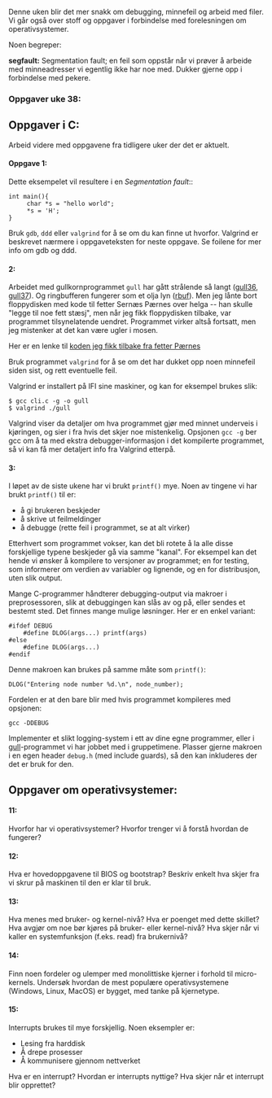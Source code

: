 

Denne uken blir det mer snakk om debugging, minnefeil og arbeid med filer. Vi går også over stoff og oppgaver i forbindelse med forelesningen om operativsystemer.

Noen begreper:

**segfault:** Segmentation fault; en feil som oppstår når vi prøver å arbeide med minneadresser vi egentlig ikke har noe med. Dukker gjerne opp i forbindelse med pekere.


### Oppgaver uke 38:

## Oppgaver i C:

Arbeid videre med oppgavene fra tidligere uker der det er aktuelt.

#### Oppgave 1:

Dette eksempelet vil resultere i en *Segmentation fault*::

    int main(){
         char *s = "hello world";
         *s = 'H';
    }

Bruk `gdb`, `ddd` eller `valgrind` for å se om du kan finne ut hvorfor. Valgrind er beskrevet nærmere i oppgaveteksten for neste oppgave. Se foilene for mer info om gdb og ddd.



#### 2:

Arbeidet med gullkornprogrammet `gull` har gått strålende så langt ([gull36](.), [gull37](.)). Og ringbufferen fungerer som et olja lyn ([rbuf](.)). Men jeg lånte bort floppydisken med kode til fetter Sernæs Pærnes over helga -- han skulle "legge til noe fett stæsj", men når jeg fikk floppydisken tilbake, var programmet tilsynelatende uendret. Programmet virker altså fortsatt, men jeg mistenker at det kan være ugler i mosen.

Her er en lenke til [koden jeg fikk tilbake fra fetter Pærnes](.)

Bruk programmet `valgrind` for å se om det har dukket opp noen minnefeil siden sist, og rett eventuelle feil.

Valgrind er installert på IFI sine maskiner, og kan for eksempel brukes slik:

    $ gcc cli.c -g -o gull
    $ valgrind ./gull

Valgrind viser da detaljer om hva programmet gjør med minnet underveis i kjøringen, og sier i fra hvis det skjer noe mistenkelig. Opsjonen `gcc -g` ber gcc om å ta med ekstra debugger-informasjon i det kompilerte programmet, så vi kan få mer detaljert info fra Valgrind etterpå.

#### 3:

I løpet av de siste ukene har vi brukt `printf()` mye. Noen av tingene vi har brukt `printf()` til er:

- å gi brukeren beskjeder
- å skrive ut feilmeldinger
- å debugge (rette feil i programmet, se at alt virker)

Etterhvert som programmet vokser, kan det bli rotete å la alle disse forskjellige typene beskjeder gå via samme "kanal". For eksempel kan det hende vi ønsker å kompilere to versjoner av programmet; en for testing, som informerer om verdien av variabler og lignende, og en for distribusjon, uten slik output.

Mange C-programmer håndterer debugging-output via makroer i preprosessoren, slik at debuggingen kan slås av og på, eller sendes et bestemt sted. Det finnes mange mulige løsninger. Her er en enkel variant:

    #ifdef DEBUG
        #define DLOG(args...) printf(args)
    #else
        #define DLOG(args...)
    #endif

Denne makroen kan brukes på samme måte som `printf()`:

    DLOG("Entering node number %d.\n", node_number);

Fordelen er at den bare blir med hvis programmet kompileres med opsjonen:

    gcc -DDEBUG

Implementer et slikt logging-system i ett av dine egne programmer, eller i [gull](.)-programmet vi har jobbet med i gruppetimene. Plasser gjerne makroen i en egen header `debug.h` (med include guards), så den kan inkluderes der det er bruk for den.


## Oppgaver om operativsystemer:

#### 11:

Hvorfor har vi operativsystemer? Hvorfor trenger vi å forstå hvordan
de fungerer?


#### 12:

Hva er hovedoppgavene til BIOS og bootstrap? Beskriv enkelt hva skjer fra vi skrur på maskinen til den er klar til bruk.


#### 13:

Hva menes med bruker- og kernel-nivå? Hva er poenget med dette skillet? Hva avgjør om noe bør kjøres på bruker- eller kernel-nivå? Hva skjer når vi kaller en systemfunksjon (f.eks. read) fra brukernivå?


#### 14:

Finn noen fordeler og ulemper med monolittiske kjerner i forhold til micro-kernels. Undersøk hvordan de mest populære operativsystemene (Windows, Linux, MacOS) er bygget, med tanke på kjernetype.


#### 15:

Interrupts brukes til mye forskjellig. Noen eksempler er:

- Lesing fra harddisk
- Å drepe prosesser
- Å kommunisere gjennom nettverket

Hva er en interrupt? Hvordan er interrupts nyttige? Hva skjer når et interrupt blir opprettet?
